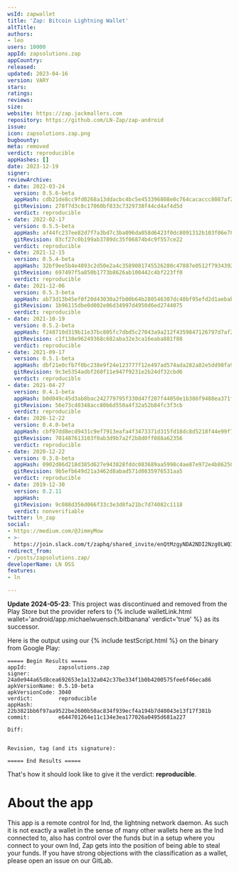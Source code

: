 ```yaml
---
wsId: zapwallet
title: 'Zap: Bitcoin Lightning Wallet'
altTitle: 
authors:
- leo
users: 10000
appId: zapsolutions.zap
appCountry: 
released: 
updated: 2023-04-16
version: VARY
stars: 
ratings: 
reviews: 
size: 
website: https://zap.jackmallers.com
repository: https://github.com/LN-Zap/zap-android
issue: 
icon: zapsolutions.zap.png
bugbounty: 
meta: removed
verdict: reproducible
appHashes: []
date: 2023-12-19
signer: 
reviewArchive:
- date: 2022-03-24
  version: 0.5.6-beta
  appHash: cdb21de8cc9fd0268a13ddacbc4bc5e453396808e0c764cacaccc8087af29d39
  gitRevision: 278f7d3c8c17060bf833c7329738f44cd4af4d5d
  verdict: reproducible
- date: 2022-02-17
  version: 0.5.5-beta
  appHash: af44fc237ee82d7f7a3bd7c3ba096da058d6423f0dc8091312b103f06e783982
  gitRevision: 03cf27c0b199ab3789dc35f06874b4c9f557ce22
  verdict: reproducible
- date: 2021-12-15
  version: 0.5.4-beta
  appHash: 32bf9ee5b4e4093c2d50e2a4c3589081745526280c47887e0512f7934392bdcc
  gitRevision: 697497f5a850b1773b8626ab100442c4bf223ff0
  verdict: reproducible
- date: 2021-12-06
  version: 0.5.3-beta
  appHash: ab73d13b45ef0f20d43030a2fb00b64b280546307dc48bf95efd2d1aebabe9b4
  gitRevision: 1b96115dbe0d002e06d34997d4950d6ed2744075
  verdict: reproducible
- date: 2021-10-19
  version: 0.5.2-beta
  appHash: f248710d319b11e37bc805fc7dbd5c27043a9a212f4359847126797d7af25757
  gitRevision: c1f138e96249368c682aba32e3ca16eaba881f88
  verdict: reproducible
- date: 2021-09-17
  version: 0.5.1-beta
  appHash: dbf21e0cfb7f0bc238e9f24e123777f12e497ad574ada282a82e5dd98fa98d47
  gitRevision: 9c3e5354adbf260f11e947f9231e2b24df32cbd6
  verdict: reproducible
- date: 2021-04-27
  version: 0.4.1-beta
  appHash: b0d049c45d3ab8bac242779795f330d47f207f44050e1b386f9488ea371feda2
  gitRevision: 56e73c40348acc80b6d550a4f32a52b84fc3f3cb
  verdict: reproducible
- date: 2020-12-22
  version: 0.4.0-beta
  appHash: cbf97dd8ecd9431c9ef7913eafa4f3473371d315fd18dc8d5218f44e99f72e65
  gitRevision: 701487613103f0ab3d9b7a2f2b8d0ff088a62356
  verdict: reproducible
- date: 2020-12-22
  version: 0.3.8-beta
  appHash: 0902d86d218d385d627e943828fddc083689aa5998c4ae87e972e4b8625073d5
  gitRevision: 9b5efb649d21a3462d8abad571d0835976531aa5
  verdict: reproducible
- date: 2019-12-30
  version: 0.2.11
  appHash: 
  gitRevision: 9c088d356d066f33c3e3d8fa21bc7d74082c1118
  verdict: nonverifiable
twitter: ln_zap
social:
- https://medium.com/@JimmyMow
- >-
  https://join.slack.com/t/zaphq/shared_invite/enQtMzgyNDA2NDI2Nzg0LWQ1OGMyMWI3YTdmYTQ0YTVmODg4ZmNkYjQ1MzUxNGExMGRmZWEyNTUyOGQzMzZkYTdhODE3NmQxZWZiOGFkYWI
redirect_from:
- /posts/zapsolutions.zap/
developerName: LN OSS
features:
- ln

---
```


**Update 2024-05-23**: This project was discontinued and removed from the Play
Store but the provider refers to {% include walletLink.html
wallet='android/app.michaelwuensch.bitbanana' verdict='true' %} as its successor.



Here is the output using our {% include testScript.html %} on the binary from Google Play:

```
===== Begin Results =====
appId:          zapsolutions.zap
signer:         24a0e944a65d8cea692653e1a132a042c37be334f1b0b4200575fee6f46eca86
apkVersionName: 0.5.10-beta
apkVersionCode: 3040
verdict:        reproducible
appHash:        22b3821bb6f97aa9522be2600b50ac834f939ecf4a194b7d40043e13f17f381b
commit:         e644701264e11c134e3ea177026a0495d681a227

Diff:


Revision, tag (and its signature):

===== End Results =====
```

That's how it should look like to give it the verdict: **reproducible**.

# About the app

This app is a remote control for lnd, the lightning network daemon. As such it
is not exactly a wallet in the sense of many other wallets here as the lnd
connected to, also has control over the funds but in a setup where you connect
to your own lnd, Zap gets into the position of being able to steal your funds.
If you have strong objections with the classification as a wallet, please open
an issue on our GitLab.
